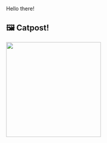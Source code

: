 Hello there!



## 🖼️ Catpost!

<sub>
    <img src="https://cdn2.thecatapi.com/images/9sj.jpg" height="256">
</sub>

